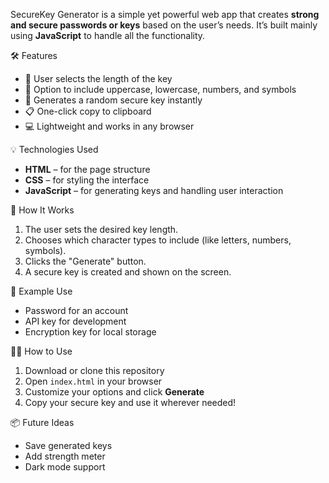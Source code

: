 SecureKey Generator is a simple yet powerful web app that creates **strong and secure passwords or keys** based on the user’s needs. It’s built mainly using **JavaScript** to handle all the functionality.

 🛠️ Features

- 🔢 User selects the length of the key  
- 🔡 Option to include uppercase, lowercase, numbers, and symbols  
- 🔁 Generates a random secure key instantly  
- 📋 One-click copy to clipboard  
- 💻 Lightweight and works in any browser

 💡 Technologies Used

- **HTML** – for the page structure  
- **CSS** – for styling the interface  
- **JavaScript** – for generating keys and handling user interaction

 🚀 How It Works

1. The user sets the desired key length.  
2. Chooses which character types to include (like letters, numbers, symbols).  
3. Clicks the "Generate" button.  
4. A secure key is created and shown on the screen.

 🧪 Example Use

- Password for an account  
- API key for development  
- Encryption key for local storage


 👨‍💻 How to Use

1. Download or clone this repository  
2. Open `index.html` in your browser  
3. Customize your options and click **Generate**  
4. Copy your secure key and use it wherever needed!

 📦 Future Ideas

- Save generated keys  
- Add strength meter  
- Dark mode support





 
